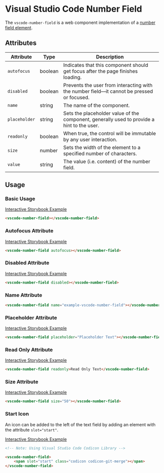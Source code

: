 # Visual Studio Code Number Field

The `vscode-number-field` is a web component implementation of a [number field element](https://developer.mozilla.org/en-US/docs/Web/HTML/Element/Input/number).

## Attributes

| Attribute     | Type    | Description                                                                                |
| ------------- | ------- | ------------------------------------------------------------------------------------------ |
| `autofocus`   | boolean | Indicates that this component should get focus after the page finishes loading.            |
| `disabled`    | boolean | Prevents the user from interacting with the number field––it cannot be pressed or focused. |
| `name`        | string  | The name of the component.                                                                 |
| `placeholder` | string  | Sets the placeholder value of the component, generally used to provide a hint to the user. |
| `readonly`    | boolean | When true, the control will be immutable by any user interaction.                          |
| `size`        | number  | Sets the width of the element to a specified number of characters.                         |
| `value`       | string  | The value (i.e. content) of the number field.                                              |

## Usage

### Basic Usage

[Interactive Storybook Example](https://microsoft.github.io/vscode-webview-ui-toolkit/?path=/story/library-number-field--default)

```html
<vscode-number-field></vscode-number-field>
```

### Autofocus Attribute

[Interactive Storybook Example](https://microsoft.github.io/vscode-webview-ui-toolkit/?path=/story/library-number-field--with-autofocus)

```html
<vscode-number-field autofocus></vscode-number-field>
```

### Disabled Attribute

[Interactive Storybook Example](https://microsoft.github.io/vscode-webview-ui-toolkit/?path=/story/library-number-field--with-disabled)

```html
<vscode-number-field disabled></vscode-number-field>
```

### Name Attribute

```html
<vscode-number-field name="example-vscode-number-field"></vscode-number-field>
```

### Placeholder Attribute

[Interactive Storybook Example](https://microsoft.github.io/vscode-webview-ui-toolkit/?path=/story/library-number-field--with-placeholder)

```html
<vscode-number-field placeholder="Placeholder Text"></vscode-number-field>
```

### Read Only Attribute

[Interactive Storybook Example](https://microsoft.github.io/vscode-webview-ui-toolkit/?path=/story/library-number-field--with-readonly)

```html
<vscode-number-field readonly>Read Only Text</vscode-number-field>
```

### Size Attribute

[Interactive Storybook Example](https://microsoft.github.io/vscode-webview-ui-toolkit/?path=/story/library-number-field--with-custom-size)

```html
<vscode-number-field size="50"></vscode-number-field>
```

### Start Icon

An icon can be added to the left of the text field by adding an element with the attribute `slot="start"`.

[Interactive Storybook Example](https://microsoft.github.io/vscode-webview-ui-toolkit/?path=/story/library-number-field--with-start-icon)

```html
<!-- Note: Using Visual Studio Code Codicon Library -->

<vscode-number-field>
	<span slot="start" class="codicon codicon-git-merge"></span>
</vscode-number-field>
```
